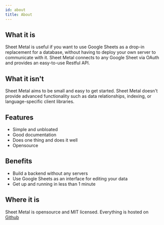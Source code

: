 ```yaml
---
id: about
title: About
---
```


## What it is

Sheet Metal is useful if you want to use Google Sheets as a drop-in replacement for a database, without having to deploy your own server to communicate with it. Sheet Metal connects to any Google Sheet via OAuth and provides an easy-to-use Restful API.

## What it isn't

Sheet Metal aims to be small and easy to get started. Sheet Metal doesn't provide advanced functionality such as data relationships, indexing, or language-specific client libraries. 

## Features

- Simple and unbloated
- Good documentation
- Does one thing and does it well
- Opensource

## Benefits

- Build a backend without any servers
- Use Google Sheets as an interface for editing your data
- Get up and running in less than 1 minute


## Where it is

Sheet Metal is opensource and MIT licensed. Everything is hosted on [Github](https://github.com/kiwicopple/sheet-metal)